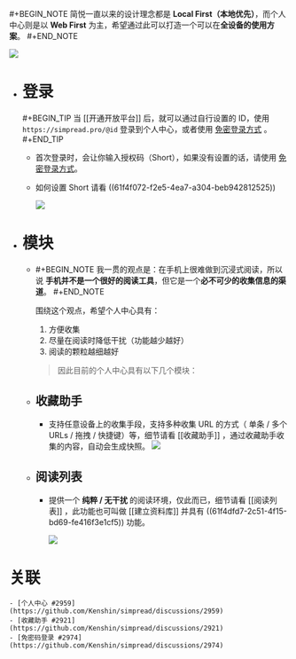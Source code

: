 #+BEGIN_NOTE
简悦一直以来的设计理念都是 **Local First（本地优先）**，而个人中心则是以 **Web First** 为主，希望通过此可以打造一个可以在**全设备的使用方案**。
#+END_NOTE 
  
![](https://user-images.githubusercontent.com/81074/138411982-06989838-0a3f-4c08-b1bd-6306ef402c9a.png#crop=0&crop=0&crop=1&crop=1&id=A63Zd&originHeight=928&originWidth=1881&originalType=binary&ratio=1&rotation=0&showTitle=false&status=done&style=none&title=)

- # 登录
  #+BEGIN_TIP
  当 [[开通开放平台]] 后，就可以通过自行设置的 ID，使用 `https://simpread.pro/@id` 登录到个人中心，或者使用 [免密登录方式](https://github.com/Kenshin/simpread/discussions/2974) 。
  #+END_TIP
	- 首次登录时，会让你输入授权码（Short），如果没有设置的话，请使用  [免密登录方式](https://github.com/Kenshin/simpread/discussions/2974)。
	- 如何设置 Short 请看 ((61f4f072-f2e5-4ea7-a304-beb942812525))
	  
	  ![](https://cdn.jsdelivr.net/gh/23784148/upload-images@main/simpered/kb/SCR-20220129-mai.png)
- # 模块
	- #+BEGIN_NOTE
	  我一贯的观点是：在手机上很难做到沉浸式阅读，所以说 **手机并不是一个很好的阅读工具**，但它是一个**必不可少的收集信息的渠道**。
	  #+END_NOTE 
	  
	  围绕这个观点，希望个人中心具有：
	  
	  1. 方便收集
	  2. 尽量在阅读时降低干扰（功能越少越好）
	  3. 阅读的颗粒越细越好
	  
	  > 因此目前的个人中心具有以下几个模块：
	- ## 收藏助手
		- 支持任意设备上的收集手段，支持多种收集 URL 的方式（ 单条 / 多个 URLs / 拖拽 / 快捷键）等，细节请看 [[收藏助手]] ，通过收藏助手收集的内容，自动会生成快照。
		  ![](https://user-images.githubusercontent.com/81074/138418703-d7c3f26b-d8fe-4f63-9c21-1ce96f23b097.png#crop=0&crop=0&crop=1&crop=1&id=pgP0r&originHeight=182&originWidth=795&originalType=binary&ratio=1&rotation=0&showTitle=false&status=done&style=none&title=)
	- ## 阅读列表
		- 提供一个 **纯粹 / 无干扰** 的阅读环境，仅此而已，细节请看 [[阅读列表]] ，此功能也可叫做 [[建立资料库]] 并具有 ((61f4dfd7-2c51-4f15-bd69-fe416f3e1cf5)) 功能。
		  
		  ![](https://user-images.githubusercontent.com/81074/138418778-30983fbd-251f-4d0a-9e39-7ca6d774a2dc.png#crop=0&crop=0&crop=1&crop=1&id=JvfJd&originHeight=187&originWidth=803&originalType=binary&ratio=1&rotation=0&showTitle=false&status=done&style=none&title=)
# 关联
	- [个人中心 #2959](https://github.com/Kenshin/simpread/discussions/2959)
	- [收藏助手 #2921](https://github.com/Kenshin/simpread/discussions/2921)
	- [免密码登录 #2974](https://github.com/Kenshin/simpread/discussions/2974)